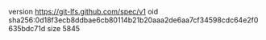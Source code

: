 version https://git-lfs.github.com/spec/v1
oid sha256:0d18f3ecb8ddbae6cb80114b21b20aaa2de6aa7cf34598cdc64e2f0635bdc71d
size 5845
